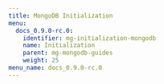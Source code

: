 ```yaml
---
title: MongoDB Initialization
menu:
  docs_0.9.0-rc.0:
    identifier: mg-initialization-mongodb
    name: Initialization
    parent: mg-mongodb-guides
    weight: 25
menu_name: docs_0.9.0-rc.0
---
```


